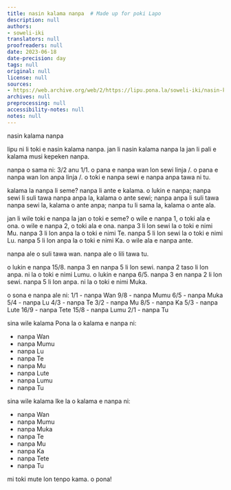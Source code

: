 ```yaml
---
title: nasin kalama nanpa  # Made up for poki Lapo
description: null
authors:
- soweli-iki
translators: null
proofreaders: null
date: 2023-06-18
date-precision: day
tags: null
original: null
license: null
sources:
- https://web.archive.org/web/2/https://lipu.pona.la/soweli-iki/nasin-kalama-nanpa
archives: null
preprocessing: null
accessibility-notes: null
notes: null
---
```


nasin kalama nanpa

lipu ni li toki e nasin kalama nanpa.
jan li nasin kalama nanpa la jan li pali e kalama musi kepeken nanpa.

nanpa o sama ni: 3/2 anu 1/1.
o pana e nanpa wan lon sewi linja /.
o pana e nanpa wan lon anpa linja /.
o toki e nanpa sewi e nanpa anpa tawa ni tu.

kalama la nanpa li seme?
nanpa li ante e kalama.
o lukin e nanpa; nanpa sewi li suli tawa nanpa anpa la,
kalama o ante sewi; nanpa anpa li suli tawa nanpa sewi la,
kalama o ante anpa; nanpa tu li sama la,
kalama o ante ala.

jan li wile toki e nanpa la jan o toki e seme?
o wile e nanpa 1, o toki ala e ona.
o wile e nanpa 2, o toki ala e ona.
nanpa 3 li lon sewi la o toki e nimi Mu.
nanpa 3 li lon anpa la o toki e nimi Te.
nanpa 5 li lon sewi la o toki e nimi Lu.
nanpa 5 li lon anpa la o toki e nimi Ka.
o wile ala e nanpa ante.

nanpa ale o suli tawa wan.
nanpa ale o lili tawa tu.

o lukin e nanpa 15/8. nanpa 3 en nanpa 5 li lon sewi.
nanpa 2 taso li lon anpa. ni la o toki e nimi Lumu.
o lukin e nanpa 6/5. nanpa 3 en nanpa 2 li lon sewi.
nanpa 5 li lon anpa. ni la o toki e nimi Muka.

o sona e nanpa ale ni:
1/1 - nanpa Wan
9/8 - nanpa Mumu
6/5 - nanpa Muka
5/4 - nanpa Lu
4/3 - nanpa Te
3/2 - nanpa Mu
8/5 - nanpa Ka
5/3 - nanpa Lute
16/9 - nanpa Tete
15/8 - nanpa Lumu
2/1 - nanpa Tu

sina wile kalama Pona la o kalama e nanpa ni:
- nanpa Wan
- nanpa Mumu
- nanpa Lu
- nanpa Te
- nanpa Mu
- nanpa Lute
- nanpa Lumu
- nanpa Tu

sina wile kalama Ike la o kalama e nanpa ni:
- nanpa Wan
- nanpa Mumu
- nanpa Muka
- nanpa Te
- nanpa Mu
- nanpa Ka
- nanpa Tete
- nanpa Tu

mi toki mute lon tenpo kama.
o pona!
